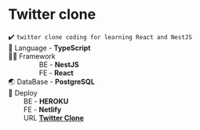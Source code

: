 # Twitter clone

✔️ `twitter clone coding for learning React and NestJS`  
💬 Language - **TypeScript**  
👩‍🚀 Framework  
&nbsp;&nbsp;&nbsp;&nbsp;&nbsp;&nbsp;&nbsp;&nbsp;&nbsp;&nbsp;&nbsp;&nbsp;&nbsp;&nbsp;&nbsp;&nbsp;BE - **NestJS**  
&nbsp;&nbsp;&nbsp;&nbsp;&nbsp;&nbsp;&nbsp;&nbsp;&nbsp;&nbsp;&nbsp;&nbsp;&nbsp;&nbsp;&nbsp;&nbsp;FE - **React**  
🌏 DataBase - **PostgreSQL**  
🚀 Deploy  
&nbsp;&nbsp;&nbsp;&nbsp;&nbsp;&nbsp;&nbsp;&nbsp;BE - **HEROKU**  
&nbsp;&nbsp;&nbsp;&nbsp;&nbsp;&nbsp;&nbsp;&nbsp;FE - **Netlify**  
&nbsp;&nbsp;&nbsp;&nbsp;&nbsp;&nbsp;&nbsp;&nbsp;URL **[Twitter Clone](https://confident-payne-d8387c.netlify.app/)**
